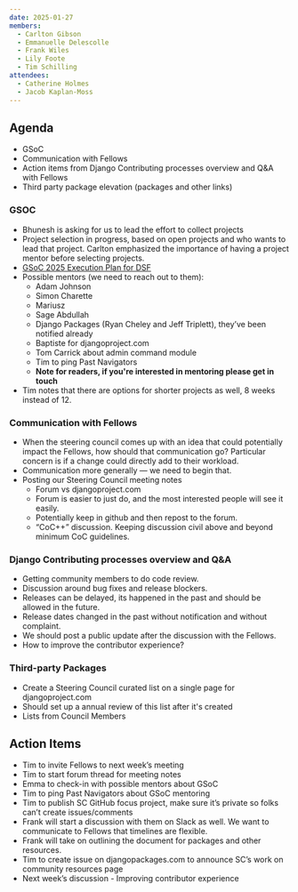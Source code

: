 ```yaml
---
date: 2025-01-27
members:
  - Carlton Gibson
  - Emmanuelle Delescolle
  - Frank Wiles
  - Lily Foote
  - Tim Schilling
attendees:
  - Catherine Holmes
  - Jacob Kaplan-Moss
---
```


## Agenda

- GSoC
- Communication with Fellows
- Action items from Django Contributing processes overview and Q&A with Fellows
- Third party package elevation (packages and other links)

### GSOC

- Bhunesh is asking for us to lead the effort to collect projects
- Project selection in progress, based on open projects and who wants to lead that project. Carlton emphasized the importance of having a project mentor before selecting projects.
- [GSoC 2025 Execution Plan for DSF](https://docs.google.com/document/d/1tqYwgdRfFxQcZXysLkqHNxdWwESwOREu9aZPT4dOlwI/edit?usp=sharing)
- Possible mentors (we need to reach out to them):
  - Adam Johnson
  - Simon Charette
  - Mariusz
  - Sage Abdullah
  - Django Packages (Ryan Cheley and Jeff Triplett), they’ve been notified already
  - Baptiste for djangoproject.com
  - Tom Carrick about admin command module
  - Tim to ping Past Navigators
  - __Note for readers, if you're interested in mentoring please get in touch__
- Tim notes that there are options for shorter projects as well, 8 weeks instead of 12.


### Communication with Fellows

- When the steering council comes up with an idea that could potentially impact the Fellows, how should that communication go? Particular concern is if a change could directly add to their workload.
- Communication more generally — we need to begin that. 
- Posting our Steering Council meeting notes
  - Forum vs djangoproject.com
  - Forum is easier to just do, and the most interested people will see it easily.
  - Potentially keep in github and then repost to the forum.
  - “CoC++” discussion. Keeping discussion civil above and beyond minimum CoC guidelines.

### Django Contributing processes overview and Q&A

- Getting community members to do code review.
- Discussion around bug fixes and release blockers.
- Releases can be delayed, its happened in the past and should be allowed in the future.
- Release dates changed in the past without notification and without complaint.
- We should post a public update after the discussion with the Fellows.
- How to improve the contributor experience?


### Third-party Packages

- Create a Steering Council curated list on a single page for djangoproject.com
- Should set up a annual review of this list after it's created
- Lists from Council Members


## Action Items

- Tim to invite Fellows to next week’s meeting
- Tim to start forum thread for meeting notes
- Emma to check-in with possible mentors about GSoC
- Tim to ping Past Navigators about GSoC mentoring
- Tim to publish SC GitHub focus project, make sure it’s private so folks can’t create issues/comments
- Frank will start a discussion with them on Slack as well. We want to communicate to Fellows that timelines are flexible.
- Frank will take on outlining the document for packages and other resources.
- Tim to create issue on djangopackages.com to announce SC’s work on community resources page
- Next week’s discussion - Improving contributor experience
